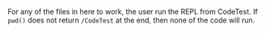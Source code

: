 For any of the files in here to work, the user run the REPL from CodeTest. 
If `pwd()` does not return `/CodeTest` at the end, then none of the code will run.
